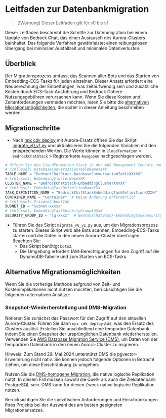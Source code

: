# Leitfaden zur Datenbankmigration

> [!Warnung]
> Dieser Leitfaden gilt für v0 bis v1.

Dieser Leitfaden beschreibt die Schritte zur Datenmigration bei einem Update von Bedrock Chat, das einen Austausch des Aurora-Clusters beinhaltet. Das folgende Verfahren gewährleistet einen reibungslosen Übergang bei minimaler Ausfallzeit und minimalen Datenverlusten.

## Überblick

Der Migrationsprozess umfasst das Scannen aller Bots und das Starten von Embedding-ECS-Tasks für jeden einzelnen. Dieser Ansatz erfordert eine Neuberechnung der Einbettungen, was zeitaufwendig sein und zusätzliche Kosten durch ECS-Task-Ausführung und Bedrock Cohere-Nutzungsgebühren verursachen kann. Wenn Sie diese Kosten und Zeitanforderungen vermeiden möchten, lesen Sie bitte die [alternativen Migrationsmöglichkeiten](#alternative-migration-options), die später in dieser Anleitung beschrieben werden.

## Migrationschritte

- Nach [npx cdk deploy](../README.md#deploy-using-cdk) mit Aurora-Ersatz öffnen Sie das Skript [migrate_v0_v1.py](./migrate_v0_v1.py) und aktualisieren Sie die folgenden Variablen mit den entsprechenden Werten. Die Werte können in `CloudFormation` > `BedrockChatStack` > Registerkarte `Ausgaben` nachgeschlagen werden.

```py
# Öffnen Sie den CloudFormation-Stack in der AWS Management Console und kopieren Sie die Werte aus der Ausgaben-Registerkarte.
# Schlüssel: DatabaseConversationTableNameXXXX
TABLE_NAME = "BedrockChatStack-DatabaseConversationTableXXXXX"
# Schlüssel: EmbeddingClusterNameXXX
CLUSTER_NAME = "BedrockChatStack-EmbeddingClusterXXXXX"
# Schlüssel: EmbeddingTaskDefinitionNameXXX
TASK_DEFINITION_NAME = "BedrockChatStackEmbeddingTaskDefinitionXXXXX"
CONTAINER_NAME = "Container"  # Keine Änderung erforderlich
# Schlüssel: PrivateSubnetId0
SUBNET_ID = "subnet-xxxxx"
# Schlüssel: EmbeddingTaskSecurityGroupIdXXX
SECURITY_GROUP_ID = "sg-xxxx"  # BedrockChatStack-EmbeddingTaskSecurityGroupXXXXX
```

- Führen Sie das Skript `migrate_v0_v1.py` aus, um den Migrationsprozess zu starten. Dieses Skript wird alle Bots scannen, Embedding-ECS-Tasks starten und die Daten in den neuen Aurora-Cluster übertragen. Beachten Sie:
  - Das Skript benötigt `boto3`.
  - Die Umgebung erfordert IAM-Berechtigungen für den Zugriff auf die DynamoDB-Tabelle und zum Starten von ECS-Tasks.

## Alternative Migrationsmöglichkeiten

Wenn Sie die vorherige Methode aufgrund von Zeit- und Kostenimplikationen nicht nutzen möchten, berücksichtigen Sie die folgenden alternativen Ansätze:

### Snapshot-Wiederherstellung und DMS-Migration

Notieren Sie zunächst das Passwort für den Zugriff auf den aktuellen Aurora-Cluster. Führen Sie dann `npx cdk deploy` aus, was den Ersatz des Clusters auslöst. Erstellen Sie anschließend eine temporäre Datenbank, indem Sie einen Snapshot der ursprünglichen Datenbank wiederherstellen.
Verwenden Sie [AWS Database Migration Service (DMS)](https://aws.amazon.com/dms/), um Daten von der temporären Datenbank in den neuen Aurora-Cluster zu migrieren.

Hinweis: Zum Stand 29. Mai 2024 unterstützt DMS die pgvector-Erweiterung nicht nativ. Sie können jedoch folgende Optionen in Betracht ziehen, um diese Einschränkung zu umgehen:

Nutzen Sie die [DMS-homogene Migration](https://docs.aws.amazon.com/dms/latest/userguide/dm-migrating-data.html), die native logische Replikation nutzt. In diesem Fall müssen sowohl die Quell- als auch die Zieldatenbank PostgreSQL sein. DMS kann für diesen Zweck native logische Replikation nutzen.

Berücksichtigen Sie die spezifischen Anforderungen und Einschränkungen Ihres Projekts bei der Auswahl des am besten geeigneten Migrationansatzes.